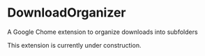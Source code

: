 # DownloadOrganizer
A Google Chome extension to organize downloads into subfolders

This extension is currently under construction.
